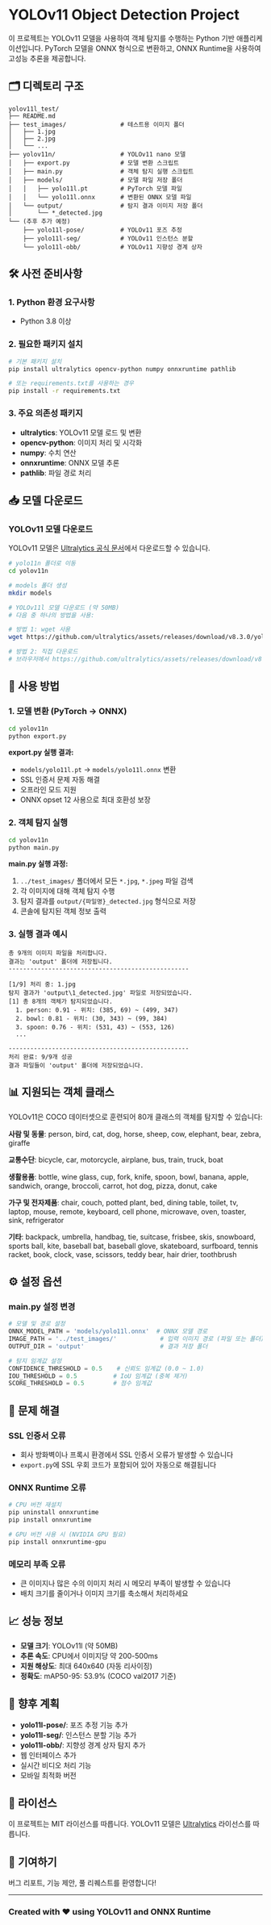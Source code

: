 # YOLOv11 Object Detection Project

이 프로젝트는 YOLOv11 모델을 사용하여 객체 탐지를 수행하는 Python 기반 애플리케이션입니다. PyTorch 모델을 ONNX 형식으로 변환하고, ONNX Runtime을 사용하여 고성능 추론을 제공합니다.

## 🗂️ 디렉토리 구조

```plaintext
yolov11l_test/
├── README.md
├── test_images/               # 테스트용 이미지 폴더
│   ├── 1.jpg
│   ├── 2.jpg
│   └── ...
├── yolov11n/                  # YOLOv11 nano 모델
│   ├── export.py              # 모델 변환 스크립트
│   ├── main.py                # 객체 탐지 실행 스크립트
│   ├── models/                # 모델 파일 저장 폴더
│   │   ├── yolo11l.pt         # PyTorch 모델 파일
│   │   └── yolo11l.onnx       # 변환된 ONNX 모델 파일
│   └── output/                # 탐지 결과 이미지 저장 폴더
│       └── *_detected.jpg
└── (추후 추가 예정)
    ├── yolo11l-pose/          # YOLOv11 포즈 추정
    ├── yolo11l-seg/           # YOLOv11 인스턴스 분할
    └── yolo11l-obb/           # YOLOv11 지향성 경계 상자
```

## 🛠️ 사전 준비사항

### 1. Python 환경 요구사항

- Python 3.8 이상

### 2. 필요한 패키지 설치

```bash
# 기본 패키지 설치
pip install ultralytics opencv-python numpy onnxruntime pathlib

# 또는 requirements.txt를 사용하는 경우
pip install -r requirements.txt
```

### 3. 주요 의존성 패키지

- **ultralytics**: YOLOv11 모델 로드 및 변환
- **opencv-python**: 이미지 처리 및 시각화
- **numpy**: 수치 연산
- **onnxruntime**: ONNX 모델 추론
- **pathlib**: 파일 경로 처리

## 📥 모델 다운로드

### YOLOv11 모델 다운로드

YOLOv11 모델은 [Ultralytics 공식 문서](https://docs.ultralytics.com/ko/models/yolo11/#performance-metrics)에서 다운로드할 수 있습니다.

```bash
# yolo11n 폴더로 이동
cd yolov11n

# models 폴더 생성
mkdir models

# YOLOv11l 모델 다운로드 (약 50MB)
# 다음 중 하나의 방법을 사용:

# 방법 1: wget 사용
wget https://github.com/ultralytics/assets/releases/download/v8.3.0/yolo11l.pt -O models/yolo11l.pt

# 방법 2: 직접 다운로드
# 브라우저에서 https://github.com/ultralytics/assets/releases/download/v8.3.0/yolo11l.pt 를 다운로드하여 models/ 폴더에 저장
```

## 🚀 사용 방법

### 1. 모델 변환 (PyTorch → ONNX)

```bash
cd yolov11n
python export.py
```

**export.py 실행 결과:**

- `models/yolo11l.pt` → `models/yolo11l.onnx` 변환
- SSL 인증서 문제 자동 해결
- 오프라인 모드 지원
- ONNX opset 12 사용으로 최대 호환성 보장

### 2. 객체 탐지 실행

```bash
cd yolov11n
python main.py
```

**main.py 실행 과정:**

1. `../test_images/` 폴더에서 모든 `*.jpg`, `*.jpeg` 파일 검색
2. 각 이미지에 대해 객체 탐지 수행
3. 탐지 결과를 `output/{파일명}_detected.jpg` 형식으로 저장
4. 콘솔에 탐지된 객체 정보 출력

### 3. 실행 결과 예시

```plaintext
총 9개의 이미지 파일을 처리합니다.
결과는 'output' 폴더에 저장됩니다.
--------------------------------------------------

[1/9] 처리 중: 1.jpg
탐지 결과가 'output\1_detected.jpg' 파일로 저장되었습니다.
[1] 총 8개의 객체가 탐지되었습니다.
  1. person: 0.91 - 위치: (385, 69) ~ (499, 347)
  2. bowl: 0.81 - 위치: (30, 343) ~ (99, 384)
  3. spoon: 0.76 - 위치: (531, 43) ~ (553, 126)
  ...

--------------------------------------------------
처리 완료: 9/9개 성공
결과 파일들이 'output' 폴더에 저장되었습니다.
```

## 📊 지원되는 객체 클래스

YOLOv11은 COCO 데이터셋으로 훈련되어 80개 클래스의 객체를 탐지할 수 있습니다:

**사람 및 동물**: person, bird, cat, dog, horse, sheep, cow, elephant, bear, zebra, giraffe

**교통수단**: bicycle, car, motorcycle, airplane, bus, train, truck, boat

**생활용품**: bottle, wine glass, cup, fork, knife, spoon, bowl, banana, apple, sandwich, orange, broccoli, carrot, hot dog, pizza, donut, cake

**가구 및 전자제품**: chair, couch, potted plant, bed, dining table, toilet, tv, laptop, mouse, remote, keyboard, cell phone, microwave, oven, toaster, sink, refrigerator

**기타**: backpack, umbrella, handbag, tie, suitcase, frisbee, skis, snowboard, sports ball, kite, baseball bat, baseball glove, skateboard, surfboard, tennis racket, book, clock, vase, scissors, teddy bear, hair drier, toothbrush

## ⚙️ 설정 옵션

### main.py 설정 변경

```python
# 모델 및 경로 설정
ONNX_MODEL_PATH = 'models/yolo11l.onnx'  # ONNX 모델 경로
IMAGE_PATH = '../test_images/'            # 입력 이미지 경로 (파일 또는 폴더)
OUTPUT_DIR = 'output'                     # 결과 저장 폴더

# 탐지 임계값 설정
CONFIDENCE_THRESHOLD = 0.5    # 신뢰도 임계값 (0.0 ~ 1.0)
IOU_THRESHOLD = 0.5          # IoU 임계값 (중복 제거)
SCORE_THRESHOLD = 0.5        # 점수 임계값
```

## 🔧 문제 해결

### SSL 인증서 오류

- 회사 방화벽이나 프록시 환경에서 SSL 인증서 오류가 발생할 수 있습니다
- `export.py`에 SSL 우회 코드가 포함되어 있어 자동으로 해결됩니다

### ONNX Runtime 오류

```bash
# CPU 버전 재설치
pip uninstall onnxruntime
pip install onnxruntime

# GPU 버전 사용 시 (NVIDIA GPU 필요)
pip install onnxruntime-gpu
```

### 메모리 부족 오류

- 큰 이미지나 많은 수의 이미지 처리 시 메모리 부족이 발생할 수 있습니다
- 배치 크기를 줄이거나 이미지 크기를 축소해서 처리하세요

## 📈 성능 정보

- **모델 크기**: YOLOv11l (약 50MB)
- **추론 속도**: CPU에서 이미지당 약 200-500ms
- **지원 해상도**: 최대 640x640 (자동 리사이징)
- **정확도**: mAP50-95: 53.9% (COCO val2017 기준)

## 🚧 향후 계획

- **yolo11l-pose/**: 포즈 추정 기능 추가
- **yolo11l-seg/**: 인스턴스 분할 기능 추가
- **yolo11l-obb/**: 지향성 경계 상자 탐지 추가
- 웹 인터페이스 추가
- 실시간 비디오 처리 기능
- 모바일 최적화 버전

## 📝 라이선스

이 프로젝트는 MIT 라이선스를 따릅니다. YOLOv11 모델은 [Ultralytics](https://ultralytics.com/) 라이선스를 따릅니다.

## 🤝 기여하기

버그 리포트, 기능 제안, 풀 리퀘스트를 환영합니다!

---

### Created with ❤️ using YOLOv11 and ONNX Runtime
